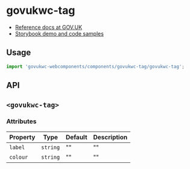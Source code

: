 # govukwc-tag

- [Reference docs at GOV.UK](https://design-system.service.gov.uk/components/tag/)
- [Storybook demo and code samples](http://tgreyuk.github.io/govuk-webcomponents/storybook/?path=/story/tag/)

## Usage

```javascript
import 'govukwc-webcomponents/components/govukwc-tag/govukwc-tag';
```

## API

## `<govukwc-tag>`

### Attributes

| Property  |  Type     | Default | Description |
|-----------|-----------|---------|-------------|
| `label`|`string`|""|""
| `colour`|`string`|""|""| 

